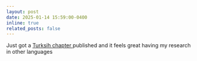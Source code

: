 ```yaml
---
layout: post
date: 2025-01-14 15:59:00-0400
inline: true
related_posts: false
---
```


Just got a [Turksih chapter ](https://www.researchgate.net/publication/387995724_Ogrenme_Analitiginde_Idiografik_Yaklasim_Kisi_Odakli_Veri_Analizi)published and it feels great having my research in other languages